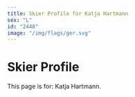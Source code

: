 ```yaml
---
title: Skier Profile for Katja Hartmann
sex: "L"
id: "2448"
image: "/img/flags/ger.svg" 
---
```


# Skier Profile

This page is for: Katja Hartmann.
    